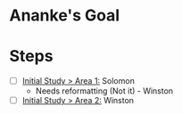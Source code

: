 # Ananke's Goal

# Steps
- [ ] [Initial Study > Area 1:](Initial%20Study#Area%201:) Solomon
	- Needs reformatting (Not it) - Winston
- [ ] [Initial Study > Area 2:](Initial%20Study#Area%202:) Winston